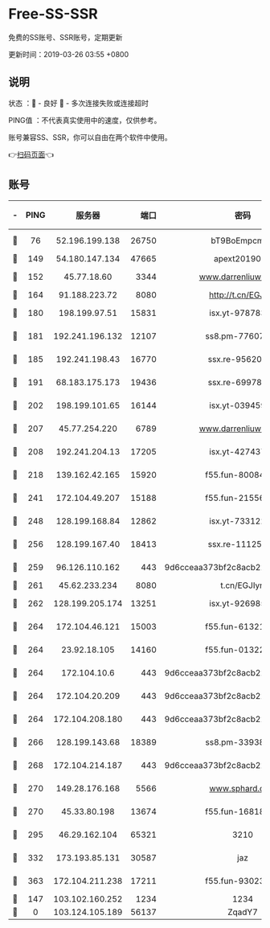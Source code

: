 # Free-SS-SSR

免费的SS账号、SSR账号，定期更新

更新时间：2019-03-26 03:55 +0800

## 说明

状态     ：🙂 - 良好 🙁 - 多次连接失败或连接超时

PING值   ：不代表真实使用中的速度，仅供参考。

账号兼容SS、SSR，你可以自由在两个软件中使用。

👉[扫码页面](https://liesauer.github.io/Free-SS-SSR/)👈

## 账号

|-|PING|服务器|端口|密码|加密方式|区域|
|:----:|:----:|:-----:|-----:|:----:|:----:|:----:|
|🙂|76|52.196.199.138|26750|bT9BoEmpcmP7|aes-256-cfb|JP|
|🙂|149|54.180.147.134|47665|apext2019001|chacha20|KR|
|🙂|152|45.77.18.60|3344|www.darrenliuwei.com|aes-256-cfb|JP|
|🙂|164|91.188.223.72|8080|http://t.cn/EGJIyrl|rc4-md5|RU|
|🙂|180|198.199.97.51|15831|isx.yt-97878355|aes-256-cfb|US|
|🙂|181|192.241.196.132|12107|ss8.pm-77607879|aes-256-cfb|US|
|🙂|185|192.241.198.43|16770|ssx.re-95620121|aes-256-cfb|US|
|🙂|191|68.183.175.173|19436|ssx.re-69978912|aes-256-cfb|US|
|🙂|202|198.199.101.65|16144|isx.yt-03945929|aes-256-cfb|US|
|🙂|207|45.77.254.220|6789|www.darrenliuwei.com|aes-256-cfb|SG|
|🙂|208|192.241.204.13|17205|isx.yt-42743727|aes-256-cfb|US|
|🙂|218|139.162.42.165|15920|f55.fun-80084282|aes-256-cfb|SG|
|🙂|241|172.104.49.207|15188|f55.fun-21556723|aes-256-cfb|SG|
|🙂|248|128.199.168.84|12862|isx.yt-73312221|aes-256-cfb|SG|
|🙂|256|128.199.167.40|18413|ssx.re-11125566|aes-256-cfb|SG|
|🙂|259|96.126.110.162|443|9d6cceaa373bf2c8acb22e60b6a58be6|aes-256-cfb|US|
|🙂|261|45.62.233.234|8080|t.cn/EGJIyrl|rc4-md5|CA|
|🙂|262|128.199.205.174|13251|isx.yt-92698565|aes-256-cfb|SG|
|🙂|264|172.104.46.121|15003|f55.fun-61321984|aes-256-cfb|SG|
|🙂|264|23.92.18.105|14160|f55.fun-01322575|aes-256-cfb|US|
|🙂|264|172.104.10.6|443|9d6cceaa373bf2c8acb22e60b6a58be6|aes-256-cfb|US|
|🙂|264|172.104.20.209|443|9d6cceaa373bf2c8acb22e60b6a58be6|aes-256-cfb|US|
|🙂|264|172.104.208.180|443|9d6cceaa373bf2c8acb22e60b6a58be6|aes-256-cfb|US|
|🙂|266|128.199.143.68|18389|ss8.pm-33938074|aes-256-cfb|SG|
|🙂|268|172.104.214.187|443|9d6cceaa373bf2c8acb22e60b6a58be6|aes-256-cfb|US|
|🙂|270|149.28.176.168|5566|www.sphard.com|aes-256-cfb|AU|
|🙂|270|45.33.80.198|13674|f55.fun-16818858|aes-256-cfb|US|
|🙂|295|46.29.162.104|65321|3210|aes-256-ctr|RU|
|🙂|332|173.193.85.131|30587|jaz|aes-256-cfb|US|
|🙂|363|172.104.211.238|17211|f55.fun-93023249|aes-256-cfb|US|
|🙂|147|103.102.160.252|1234|1234|rc4-md5|JP|
|🙁|0|103.124.105.189|56137|ZqadY7|chacha20|CN|
